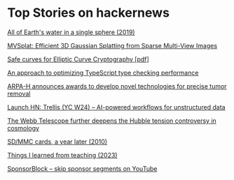 # Top Stories on hackernews <br />
[All of Earth's water in a single sphere (2019)](https://www.usgs.gov/media/images/all-earths-water-a-single-sphere)

[MVSplat: Efficient 3D Gaussian Splatting from Sparse Multi-View Images](https://donydchen.github.io/mvsplat/)

[Safe curves for Elliptic Curve Cryptography [pdf]](https://eprint.iacr.org/2024/1265.pdf)

[An approach to optimizing TypeScript type checking performance](https://www.edgedb.com/blog/an-approach-to-optimizing-typescript-type-checking-performance#how-do-we-quantify-the-type-checker-s-workload)

[ARPA-H announces awards to develop novel technologies for precise tumor removal](https://arpa-h.gov/news-and-events/arpa-h-announces-awards-develop-novel-technologies-precise-tumor-removal)

[Launch HN: Trellis (YC W24) – AI-powered workflows for unstructured data]()

[The Webb Telescope further deepens the Hubble tension controversy in cosmology](https://www.quantamagazine.org/the-webb-telescope-further-deepens-the-biggest-controversy-in-cosmology-20240813/)

[SD/MMC cards, a year later (2010)](http://lists.laptop.org/pipermail/devel/2010-August/029503.html)

[Things I learned from teaching (2023)](https://claytonwramsey.com/blog/learned-from-teaching)

[SponsorBlock – skip sponsor segments on YouTube](https://sponsor.ajay.app/)
